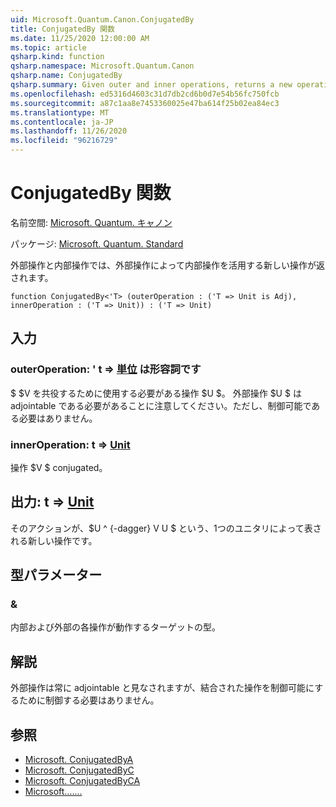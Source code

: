 ```yaml
---
uid: Microsoft.Quantum.Canon.ConjugatedBy
title: ConjugatedBy 関数
ms.date: 11/25/2020 12:00:00 AM
ms.topic: article
qsharp.kind: function
qsharp.namespace: Microsoft.Quantum.Canon
qsharp.name: ConjugatedBy
qsharp.summary: Given outer and inner operations, returns a new operation that conjugates the inner operation by the outer operation.
ms.openlocfilehash: ed5316d4603c31d7db2cd6b0d7e54b56fc750fcb
ms.sourcegitcommit: a87c1aa8e7453360025e47ba614f25b02ea84ec3
ms.translationtype: MT
ms.contentlocale: ja-JP
ms.lasthandoff: 11/26/2020
ms.locfileid: "96216729"
---
```

# <a name="conjugatedby-function"></a>ConjugatedBy 関数

名前空間: [Microsoft. Quantum. キャノン](xref:Microsoft.Quantum.Canon)

パッケージ: [Microsoft. Quantum. Standard](https://nuget.org/packages/Microsoft.Quantum.Standard)


外部操作と内部操作では、外部操作によって内部操作を活用する新しい操作が返されます。

```qsharp
function ConjugatedBy<'T> (outerOperation : ('T => Unit is Adj), innerOperation : ('T => Unit)) : ('T => Unit)
```


## <a name="input"></a>入力

### <a name="outeroperation--t--unit--is-adj"></a>outerOperation: ' t => [単位](xref:microsoft.quantum.lang-ref.unit)  は形容詞です

$ $V を共役するために使用する必要がある操作 $U $。 外部操作 $U $ は adjointable である必要があることに注意してください。ただし、制御可能である必要はありません。


### <a name="inneroperation--t--unit"></a>innerOperation: t => [Unit](xref:microsoft.quantum.lang-ref.unit) 

操作 $V $ conjugated。



## <a name="output--t--unit"></a>出力: t => [Unit](xref:microsoft.quantum.lang-ref.unit) 

そのアクションが、$U ^ {-dagger} V U $ という、1つのユニタリによって表される新しい操作です。

## <a name="type-parameters"></a>型パラメーター

### <a name="t"></a>&

内部および外部の各操作が動作するターゲットの型。

## <a name="remarks"></a>解説

外部操作は常に adjointable と見なされますが、結合された操作を制御可能にするために制御する必要はありません。

## <a name="see-also"></a>参照

- [Microsoft. ConjugatedByA](xref:Microsoft.Quantum.Canon.ConjugatedByA)
- [Microsoft. ConjugatedByC](xref:Microsoft.Quantum.Canon.ConjugatedByC)
- [Microsoft. ConjugatedByCA](xref:Microsoft.Quantum.Canon.ConjugatedByCA)
- [Microsoft.......](xref:Microsoft.Quantum.Canon.ApplyWith)